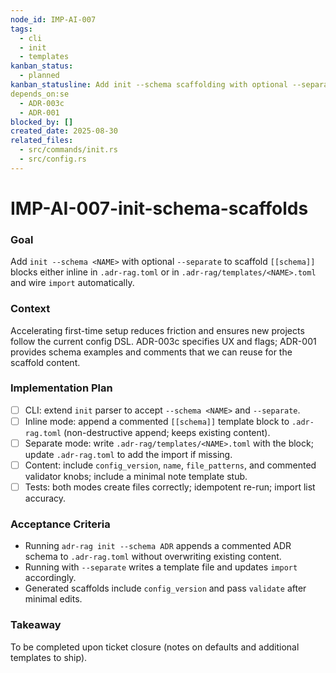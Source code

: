 ```yaml
---
node_id: IMP-AI-007
tags:
  - cli
  - init
  - templates
kanban_status:
  - planned
kanban_statusline: Add init --schema scaffolding with optional --separate to templates/.
depends_on:se
  - ADR-003c
  - ADR-001
blocked_by: []
created_date: 2025-08-30
related_files:
  - src/commands/init.rs
  - src/config.rs
---
```


# IMP-AI-007-init-schema-scaffolds

### **Goal**
Add `init --schema <NAME>` with optional `--separate` to scaffold `[[schema]]` blocks either inline in `.adr-rag.toml` or in `.adr-rag/templates/<NAME>.toml` and wire `import` automatically.

### **Context**
Accelerating first-time setup reduces friction and ensures new projects follow the current config DSL. ADR-003c specifies UX and flags; ADR-001 provides schema examples and comments that we can reuse for the scaffold content.

### **Implementation Plan**
- [ ] CLI: extend `init` parser to accept `--schema <NAME>` and `--separate`.
- [ ] Inline mode: append a commented `[[schema]]` template block to `.adr-rag.toml` (non-destructive append; keeps existing content).
- [ ] Separate mode: write `.adr-rag/templates/<NAME>.toml` with the block; update `.adr-rag.toml` to add the import if missing.
- [ ] Content: include `config_version`, `name`, `file_patterns`, and commented validator knobs; include a minimal note template stub.
- [ ] Tests: both modes create files correctly; idempotent re-run; import list accuracy.

### **Acceptance Criteria**
- Running `adr-rag init --schema ADR` appends a commented ADR schema to `.adr-rag.toml` without overwriting existing content.
- Running with `--separate` writes a template file and updates `import` accordingly.
- Generated scaffolds include `config_version` and pass `validate` after minimal edits.

### **Takeaway**
To be completed upon ticket closure (notes on defaults and additional templates to ship).
